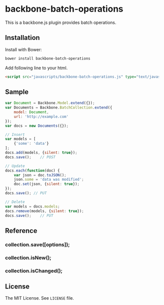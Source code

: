 backbone-batch-operations
==========================
This is a backbone.js plugin provides batch operations.

## Installation

Install with Bower:

```bash
bower install backbone-batch-operations
```

Add following line to your html.

```html
<script src="javascripts/backbone-batch-operations.js" type="text/javascript"></script>
```

## Sample

```javascript
var Document = Backbone.Model.extend({});
var Documents = Backbone.BatchCollection.extend({
    model: Document,
    url: 'http://example.com'
});
var docs = new Documents({});

// Insert
var models = [
    {'some': 'data'}
];
docs.add(models, {silent: true});
docs.save();    // POST

// Update
docs.each(function(doc) {
    var json = doc.toJSON();
    json.some = 'data was modified';
    doc.set(json, {silent: true});
});
docs.save(); // PUT

// Delete
var models = docs.models;
docs.remove(models, {silent: true});
docs.save();    // PUT
```

## Reference
### collection.save([options]);

### collection.isNew();

### collection.isChanged();

## License
The MIT License. See `LICENSE` file.
